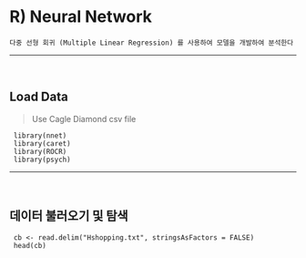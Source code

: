 # R) Neural Network
```
다중 선형 회귀 (Multiple Linear Regression) 를 사용하여 모델을 개발하여 분석한다
```
 - - -
 <br>
 
 ## Load Data
> Use Cagle Diamond csv file
```
 library(nnet)
 library(caret)
 library(ROCR)
 library(psych)
```
 - - -
 <br>

 ## 데이터 불러오기 및 탐색
```
 cb <- read.delim("Hshopping.txt", stringsAsFactors = FALSE)
 head(cb)
```
